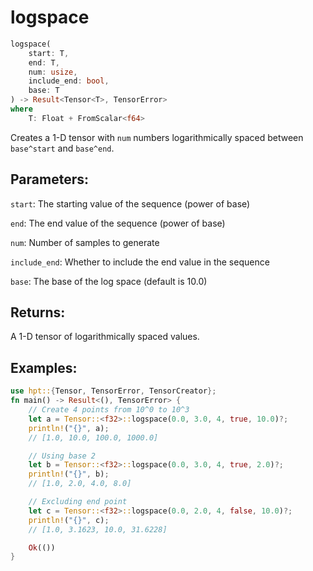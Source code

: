 # logspace
```rust
logspace(
    start: T,
    end: T,
    num: usize,
    include_end: bool,
    base: T
) -> Result<Tensor<T>, TensorError>
where
    T: Float + FromScalar<f64>
```
Creates a 1-D tensor with `num` numbers logarithmically spaced between `base^start` and `base^end`.

## Parameters:
`start`: The starting value of the sequence (power of base)

`end`: The end value of the sequence (power of base)

`num`: Number of samples to generate

`include_end`: Whether to include the end value in the sequence

`base`: The base of the log space (default is 10.0)

## Returns:
A 1-D tensor of logarithmically spaced values.

## Examples:
```rust
use hpt::{Tensor, TensorError, TensorCreator};
fn main() -> Result<(), TensorError> {
    // Create 4 points from 10^0 to 10^3
    let a = Tensor::<f32>::logspace(0.0, 3.0, 4, true, 10.0)?;
    println!("{}", a);
    // [1.0, 10.0, 100.0, 1000.0]

    // Using base 2
    let b = Tensor::<f32>::logspace(0.0, 3.0, 4, true, 2.0)?;
    println!("{}", b);
    // [1.0, 2.0, 4.0, 8.0]

    // Excluding end point
    let c = Tensor::<f32>::logspace(0.0, 2.0, 4, false, 10.0)?;
    println!("{}", c);
    // [1.0, 3.1623, 10.0, 31.6228]

    Ok(())
}
```